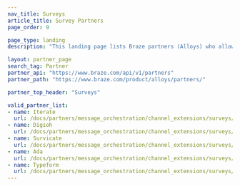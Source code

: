 ```yaml
---
nav_title: Surveys
article_title: Survey Partners
page_order: 9

page_type: landing
description: "This landing page lists Braze partners (Alloys) who allow you to create targeted, user-friendly surveys."

layout: partner_page
search_tag: Partner
partner_api: "https://www.braze.com/api/v1/partners"
partner_path: "https://www.braze.com/product/alloys/partners/"

partner_top_header: "Surveys"

valid_partner_list:
- name: Iterate
  url: /docs/partners/message_orchestration/channel_extensions/surveys/iterate/
- name: Digioh
  url: /docs/partners/message_orchestration/channel_extensions/surveys/digioh/
- name: Survicate
  url: /docs/partners/message_orchestration/channel_extensions/surveys/survicate/
- name: Ada
  url: /docs/partners/message_orchestration/channel_extensions/surveys/ada/
- name: Typeform
  url: /docs/partners/message_orchestration/channel_extensions/surveys/typeform/
---
```

